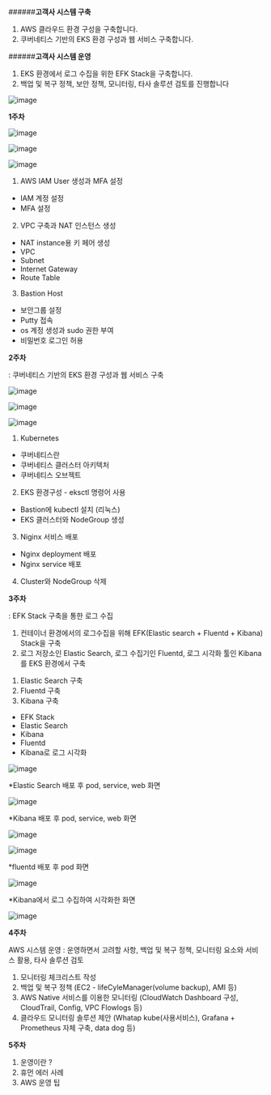 
######**고객사 시스템 구축**
1. AWS 클라우드 환경 구성을 구축합니다.
2. 쿠버네티스 기반의 EKS 환경 구성과 웹 서비스 구축합니다.

######**고객사 시스템 운영**
1. EKS 환경에서 로그 수집을 위한 EFK Stack을 구축합니다.
2. 백업 및 복구 정책, 보안 정책, 모니터링, 타사 솔루션 검토를 진행합니다

![image](https://user-images.githubusercontent.com/32132152/108957408-c074c100-76b4-11eb-8b3c-bec082ec80c9.png)

**1주차**

![image](https://user-images.githubusercontent.com/32132152/108957838-81933b00-76b5-11eb-825a-bd2c49367f22.png)

![image](https://user-images.githubusercontent.com/32132152/108958080-ccad4e00-76b5-11eb-8fda-e5e319f877b9.png)

![image](https://user-images.githubusercontent.com/32132152/108958142-e484d200-76b5-11eb-826c-b4a1a80a5ad7.png)

1. AWS IAM User 생성과 MFA 설정
- IAM 계정 설정
- MFA 설정 

2. VPC 구축과 NAT 인스턴스 생성
- NAT instance용 키 페어 생성 
- VPC 
- Subnet
- Internet Gateway
- Route Table

3. Bastion Host
- 보안그룹 설정
- Putty 접속
- os 계정 생성과 sudo 권한 부여
- 비밀번호 로그인 허용



**2주차**

: 쿠버네티스 기반의 EKS 환경 구성과 웹 서비스 구축

![image](https://user-images.githubusercontent.com/32132152/108958753-c2d81a80-76b6-11eb-84bb-eb90e25ea418.png)

![image](https://user-images.githubusercontent.com/32132152/108958830-e0a57f80-76b6-11eb-9f5e-5ad6c36ca49b.png)

![image](https://user-images.githubusercontent.com/32132152/108958858-ed29d800-76b6-11eb-9b0e-6e0ebfae0fd2.png)

1. Kubernetes
- 쿠버네티스란
- 쿠버네티스 클러스터 아키텍처
- 쿠버네티스 오브젝트

2. EKS 환경구성 - eksctl 명령어 사용
- Bastion에 kubectl 설치 (리눅스)
- EKS 클러스터와 NodeGroup 생성

3. Niginx 서비스 배포
- Nginx deployment 배포
- Nginx service 배포

4. Cluster와 NodeGroup 삭제



**3주차**

: EFK Stack 구축을 통한 로그 수집

1. 컨테이너 환경에서의 로그수집을 위해 EFK(Elastic search + Fluentd + Kibana) Stack을 구축
2. 로그 저장소인 Elastic Search, 로그 수집기인 Fluentd, 로그 시각화 툴인 Kibana를 EKS 환경에서 구축

1) Elastic Search 구축
2) Fluentd 구축
3) Kibana 구축

- EFK Stack
- Elastic Search
- Kibana
- Fluentd
- Kibana로 로그 시각화

![image](https://user-images.githubusercontent.com/32132152/108959743-2dd62100-76b8-11eb-87f8-6cc2e92f3abd.png)

*Elastic Search 배포 후 pod, service, web 화면

![image](https://user-images.githubusercontent.com/32132152/108959833-54945780-76b8-11eb-94e6-e90d76f6a5f3.png)

*Kibana 배포 후 pod, service, web 화면

![image](https://user-images.githubusercontent.com/32132152/108959883-683fbe00-76b8-11eb-87e6-5b84343f8a39.png)

![image](https://user-images.githubusercontent.com/32132152/108959903-71308f80-76b8-11eb-8ba7-9453b0de04a2.png)

*fluentd 배포 후 pod 화면

![image](https://user-images.githubusercontent.com/32132152/108959943-7db4e800-76b8-11eb-9d28-f256206bd5b9.png)

*Kibana에서 로그 수집하여 시각화한 화면

![image](https://user-images.githubusercontent.com/32132152/108959981-8c9b9a80-76b8-11eb-9394-d327477645c9.png)



**4주차**

AWS 시스템 운영
: 운영하면서 고려할 사항, 백업 및 복구 정책, 모니터링 요소와 서비스 활용, 타사 솔루션 검토

1. 모니터링 체크리스트 작성
2. 백업 및 복구 정책 (EC2 - lifeCyleManager(volume backup), AMI 등)
3. AWS Native 서비스를 이용한 모니터링 (CloudWatch Dashboard 구성, CloudTrail, Config, VPC Flowlogs 등)
4. 클라우드 모니터링 솔루션 제안 (Whatap kube(사용서비스), Grafana + Prometheus 자체 구축, data dog 등)



**5주차**

1. 운영이란 ?
2. 휴먼 에러 사례
3. AWS 운영 팁
